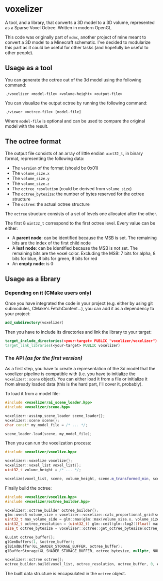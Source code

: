 # voxelizer

A tool, and a library, that converts a 3D model to a 3D volume, represented as a Sparse Voxel Octree. Written in modern OpenGL.

This code was originally part of `mdmc`, another project of mine meant to convert a 3D model to a Minecraft schematic. I've decided to modularize this part
as it could be useful for other tasks (and hopefully be useful to other people).

## Usage as a tool

You can generate the octree out of the 3d model using the following command:
```
./voxelizer <model-file> <volume-height> <output-file>
```

You can visualize the output octree by running the following command:
```
./viewer <octree-file> [model-file]
```

Where `model-file` is optional and can be used to compare the original model with the result.

## The octree format

The output file consists of an array of little endian `uint32_t`, in binary format, representing the following data:
- The `version` of the format (should be 0x01)
- The `volume_size.x`
- The `volume_size.y`
- The `volume_size.z`
- The `octree_resolution` (could be derived from `volume_size`)
- The `octree_bytesize`: the number of bytes reserved for the octree structure
- The `octree`: the actual octree structure

The `octree` structure consists of a set of levels one allocated after the other.

The first 8 `uint32_t` correspond to the first octree level. Every value can be either:
- A **parent node**: can be identified because the MSB is set. The remaining bits are the index of the first child node
- A **leaf node**: can be identified because the MSB is not set. The remaining bits are the voxel color. Excluding the MSB: 7 bits for alpha, 8 bits for blue, 8 bits for green, 8 bits for red
- An **empty node**: is 0

## Usage as a library

### Depending on it (CMake users only)

Once you have integrated the code in your project (e.g. either by using git submodules, CMake's FetchContent...), you can add it as a dependency to your project:

```cmake
add_subdirectory(voxelizer)
```

Then you have to include its directories and link the library to your target:

```cmake
target_include_directories(<your-target> PUBLIC "voxelizer/voxelizer")
target_link_libraries(<your-target> PUBLIC voxelizer)
```

### The API _(as for the first version)_

As a first step, you have to create a representation of the 3d model that the voxelizer pipeline is compatible with (i.e. you have to initialize the `voxelizer::scene` object). You can either load it from a file or initialize it from already loaded data (this is the hard part, I'll cover it, probably).

To load it from a model file:
```c++
#include <voxelizer/ai_scene_loader.hpp>
#include <voxelizer/scene.hpp>

voxelizer::assimp_scene_loader scene_loader{};
voxelizer::scene scene{};
char const* my_model_file = /* ... */;

scene_loader.load(scene, my_model_file);
```

Then you can run the voxelization process:
```c++
#include <voxelizer/voxelize.hpp>

voxelizer::voxelize voxelize{};
voxelizer::voxel_list voxel_list{};
uint32_t volume_height = /* ... */;

voxelize(voxel_list, scene, volume_height, scene.m_transformed_min, scene.get_transformed_size());
```

Finally build the octree:
```c++
#include <voxelizer/voxelize.hpp>
#include <voxelizer/octree_builder.hpp>

voxelizer::octree_builder octree_builder{};
glm::uvec3 volume_size = voxelizer::voxelize::calc_proportional_grid(scene.get_transformed_size(), volume_height);
uint32_t max_volume_side = glm::max(glm::max(volume_size.x, volume_size.y), volume_size.z);
uint32_t octree_resolution = (uint32_t) glm::ceil(glm::log2((float) max_volume_side));
size_t octree_bytesize = voxelizer::octree::get_octree_bytesize(octree_resolution);

GLuint octree_buffer{};
glGenBuffers(1, &octree_buffer);
glBindBuffer(GL_SHADER_STORAGE_BUFFER, octree_buffer);
glBufferStorage(GL_SHADER_STORAGE_BUFFER, octree_bytesize, nullptr, NULL);

voxelizer::octree octree{};
octree_builder.build(voxel_list, octree_resolution, octree_buffer, 0, octree); 
```

The built data structure is encapsulated in the `octree` object.

